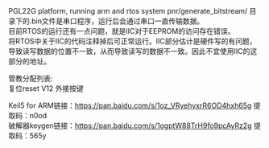 PGL22G platform, running arm and rtos system
pnr/generate_bitstream/ 目录下的.bin文件是串口程序，运行后会通过串口一直传输数据。  
目前RTOS的运行还有一点问题，就是IIC对于EEPROM的访问存在错误。  
将RTOS中关于IIC的代码注释掉后可正常运行。IIC部分估计是硬件写的有问题，导致读写数据的位置不一致，从而导致读写的数据不一致。因此不宜使用IIC的这部分的地址。  
  
管教分配列表:  
复位reset   V12  外接按键  

Keil5 for ARM链接：https://pan.baidu.com/s/1oz_VRyehyxrR6OD4hxh65g 提取码：n0od  
破解器keygen链接：https://pan.baidu.com/s/1ogptW88TrH9fo9pcAyRz2g 提取码：565y 
